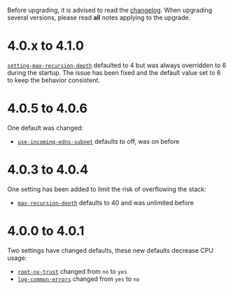 Before upgrading, it is advised to read the [changelog](../changelog.md).
When upgrading several versions, please read **all** notes applying to the upgrade.

# 4.0.x to 4.1.0

[`setting-max-recursion-depth`](settings.md#setting-max-recursion-depth) defaulted to 4 but
was always overridden to 6 during the startup. The issue has been fixed and the default value
set to 6 to keep the behavior consistent.

# 4.0.5 to 4.0.6

One default was changed:

 - [`use-incoming-edns-subnet`](settings.md#use-incoming-edns-subnet) defaults to off, was on before

# 4.0.3 to 4.0.4
One setting has been added to limit the risk of overflowing the stack:

 - [`max-recursion-depth`](settings.md#max-recursion-depth) defaults to 40 and was unlimited before

# 4.0.0 to 4.0.1
Two settings have changed defaults, these new defaults decrease CPU usage:

 - [`root-nx-trust`](settings.md#root-nx-trust) changed from `no` to `yes`
 - [`log-common-errors`](settings.md#log-common-errors) changed from `yes` to `no`
